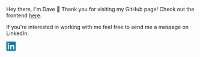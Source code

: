 Hey there, I'm Dave 👋 Thank you for visiting my GitHub page! Check out the frontend <a href="https://davefriedman01.github.io">here</a>.

If you're interested in working with me feel free to send me a message on LinkedIn.

<a href="https://www.linkedin.com/in/heracliteanflux/">
  <img alt="Dave Friedman | LinkedIn" width="25px" src="assets/linkedin.svg"/>
</a>
